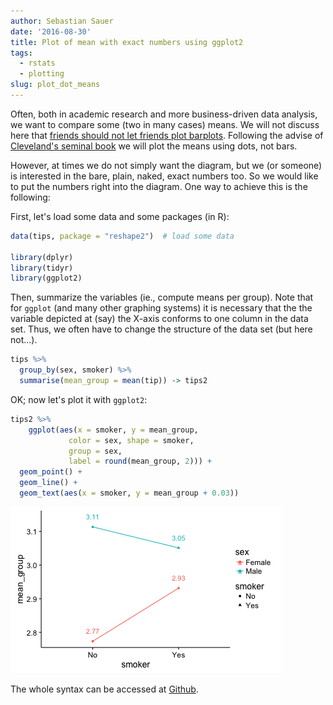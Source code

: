 ```yaml
---
author: Sebastian Sauer
date: '2016-08-30'
title: Plot of mean with exact numbers using ggplot2
tags:
  - rstats
  - plotting
slug: plot_dot_means
---
```





Often, both in academic research and more business-driven data analysis, we want to compare some (two in many cases) means. We will not discuss here that [friends should not let friends plot barplots](https://www.kickstarter.com/projects/1474588473/barbarplots). Following the advise of [Cleveland's seminal book](https://www.amazon.com/Visualizing-Data-William-S-Cleveland/dp/0963488406) we will plot the means using dots, not bars.

However, at times we do not simply want the diagram, but we (or someone) is interested in the bare, plain, naked, exact numbers too. So we would like to put the numbers right into the diagram. One way to achieve this is the following:


First, let's load some data and some packages (in R):

```r
data(tips, package = "reshape2")  # load some data

library(dplyr)
library(tidyr)
library(ggplot2)
```



Then, summarize the variables (ie., compute means per group). Note that for `ggplot` (and many other graphing systems) it is necessary that the the variable depicted at (say) the X-axis conforms to one column in the data set. Thus, we often have to change the structure of the data set (but here not...).


```r
tips %>% 
  group_by(sex, smoker) %>% 
  summarise(mean_group = mean(tip)) -> tips2
```


OK; now let's plot it with `ggplot2`:


```r
tips2 %>% 
    ggplot(aes(x = smoker, y = mean_group, 
             color = sex, shape = smoker,
             group = sex,
             label = round(mean_group, 2))) + 
  geom_point() +
  geom_line() +
  geom_text(aes(x = smoker, y = mean_group + 0.03))
```

![](/images/2016-08-30-05.png)

The whole syntax can be accessed at [Github](https://gist.github.com/sebastiansauer/f555d57dfc91c1de0be04ac256928b58).





